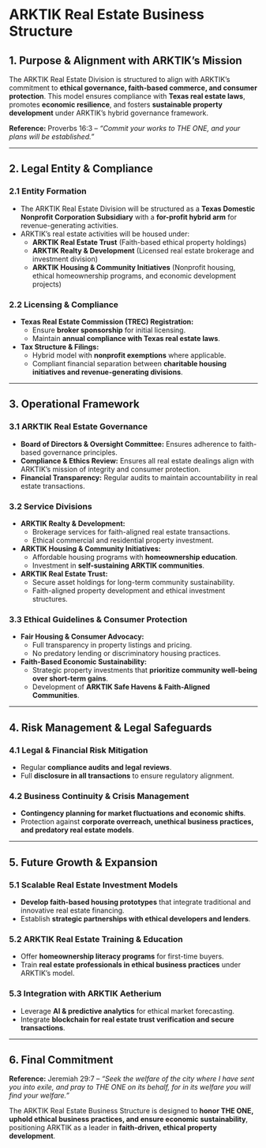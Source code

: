 # **ARKTIK Real Estate Business Structure**

## **1. Purpose & Alignment with ARKTIK’s Mission**
The ARKTIK Real Estate Division is structured to align with ARKTIK’s commitment to **ethical governance, faith-based commerce, and consumer protection**. This model ensures compliance with **Texas real estate laws**, promotes **economic resilience**, and fosters **sustainable property development** under ARKTIK’s hybrid governance framework.

**Reference:** Proverbs 16:3 – *“Commit your works to THE ONE, and your plans will be established.”*

---

## **2. Legal Entity & Compliance**
### **2.1 Entity Formation**
- The ARKTIK Real Estate Division will be structured as a **Texas Domestic Nonprofit Corporation Subsidiary** with a **for-profit hybrid arm** for revenue-generating activities.
- ARKTIK’s real estate activities will be housed under:
  - **ARKTIK Real Estate Trust** (Faith-based ethical property holdings)
  - **ARKTIK Realty & Development** (Licensed real estate brokerage and investment division)
  - **ARKTIK Housing & Community Initiatives** (Nonprofit housing, ethical homeownership programs, and economic development projects)

### **2.2 Licensing & Compliance**
- **Texas Real Estate Commission (TREC) Registration:**
  - Ensure **broker sponsorship** for initial licensing.
  - Maintain **annual compliance with Texas real estate laws**.
- **Tax Structure & Filings:**
  - Hybrid model with **nonprofit exemptions** where applicable.
  - Compliant financial separation between **charitable housing initiatives and revenue-generating divisions**.

---

## **3. Operational Framework**
### **3.1 ARKTIK Real Estate Governance**
- **Board of Directors & Oversight Committee:** Ensures adherence to faith-based governance principles.
- **Compliance & Ethics Review:** Ensures all real estate dealings align with ARKTIK’s mission of integrity and consumer protection.
- **Financial Transparency:** Regular audits to maintain accountability in real estate transactions.

### **3.2 Service Divisions**
- **ARKTIK Realty & Development:**
  - Brokerage services for faith-aligned real estate transactions.
  - Ethical commercial and residential property investment.
- **ARKTIK Housing & Community Initiatives:**
  - Affordable housing programs with **homeownership education**.
  - Investment in **self-sustaining ARKTIK communities**.
- **ARKTIK Real Estate Trust:**
  - Secure asset holdings for long-term community sustainability.
  - Faith-aligned property development and ethical investment structures.

### **3.3 Ethical Guidelines & Consumer Protection**
- **Fair Housing & Consumer Advocacy:**
  - Full transparency in property listings and pricing.
  - No predatory lending or discriminatory housing practices.
- **Faith-Based Economic Sustainability:**
  - Strategic property investments that **prioritize community well-being over short-term gains**.
  - Development of **ARKTIK Safe Havens & Faith-Aligned Communities**.

---

## **4. Risk Management & Legal Safeguards**
### **4.1 Legal & Financial Risk Mitigation**
- Regular **compliance audits and legal reviews**.
- Full **disclosure in all transactions** to ensure regulatory alignment.

### **4.2 Business Continuity & Crisis Management**
- **Contingency planning for market fluctuations and economic shifts**.
- Protection against **corporate overreach, unethical business practices, and predatory real estate models**.

---

## **5. Future Growth & Expansion**
### **5.1 Scalable Real Estate Investment Models**
- **Develop faith-based housing prototypes** that integrate traditional and innovative real estate financing.
- Establish **strategic partnerships with ethical developers and lenders**.

### **5.2 ARKTIK Real Estate Training & Education**
- Offer **homeownership literacy programs** for first-time buyers.
- Train **real estate professionals in ethical business practices** under ARKTIK’s model.

### **5.3 Integration with ARKTIK Aetherium**
- Leverage **AI & predictive analytics** for ethical market forecasting.
- Integrate **blockchain for real estate trust verification and secure transactions**.

---

## **6. Final Commitment**
**Reference:** Jeremiah 29:7 – *“Seek the welfare of the city where I have sent you into exile, and pray to THE ONE on its behalf, for in its welfare you will find your welfare.”*

The ARKTIK Real Estate Business Structure is designed to **honor THE ONE, uphold ethical business practices, and ensure economic sustainability**, positioning ARKTIK as a leader in **faith-driven, ethical property development**.


